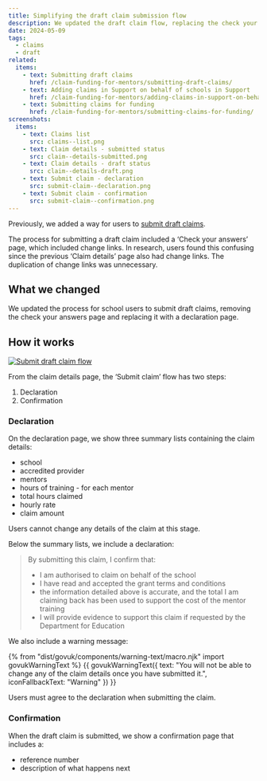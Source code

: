 ```yaml
---
title: Simplifying the draft claim submission flow
description: We updated the draft claim flow, replacing the check your answers page with a declaration page
date: 2024-05-09
tags:
  - claims
  - draft
related:
  items:
    - text: Submitting draft claims
      href: /claim-funding-for-mentors/submitting-draft-claims/
    - text: Adding claims in Support on behalf of schools in Support
      href: /claim-funding-for-mentors/adding-claims-in-support-on-behalf-of-schools/
    - text: Submitting claims for funding
      href: /claim-funding-for-mentors/submitting-claims-for-funding/
screenshots:
  items:
    - text: Claims list
      src: claims--list.png
    - text: Claim details - submitted status
      src: claim--details-submitted.png
    - text: Claim details - draft status
      src: claim--details-draft.png
    - text: Submit claim - declaration
      src: submit-claim--declaration.png
    - text: Submit claim - confirmation
      src: submit-claim--confirmation.png
---
```


Previously, we added a way for users to [submit draft claims](/claim-funding-for-mentors/submitting-draft-claims/).

The process for submitting a draft claim included a ‘Check your answers’ page, which included change links. In research, users found this confusing since the previous ‘Claim details’ page also had change links. The duplication of change links was unnecessary.

## What we changed

We updated the process for school users to submit draft claims, removing the check your answers page and replacing it with a declaration page.

## How it works

[![Submit draft claim flow](submit-draft-claim--flow.png 'Submit draft claim flow')](submit-draft-claim--flow.png)

From the claim details page, the ‘Submit claim’ flow has two steps:

1. Declaration
2. Confirmation

### Declaration

On the declaration page, we show three summary lists containing the claim details:

- school
- accredited provider
- mentors
- hours of training - for each mentor
- total hours claimed
- hourly rate
- claim amount

Users cannot change any details of the claim at this stage.

Below the summary lists, we include a declaration:

> By submitting this claim, I confirm that:
>
> - I am authorised to claim on behalf of the school
> - I have read and accepted the grant terms and conditions
> - the information detailed above is accurate, and the total I am claiming back has been used to support the cost of the mentor training
> - I will provide evidence to support this claim if requested by the Department for Education

We also include a warning message:

{% from "dist/govuk/components/warning-text/macro.njk" import govukWarningText %}
{{ govukWarningText({
  text: "You will not be able to change any of the claim details once you have submitted it.",
  iconFallbackText: "Warning"
}) }}

Users must agree to the declaration when submitting the claim.

### Confirmation

When the draft claim is submitted, we show a confirmation page that includes a:

- reference number
- description of what happens next
